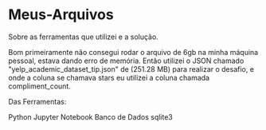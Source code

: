 # Meus-Arquivos 

Sobre as ferramentas que utilizei e a solução.

Bom primeiramente não consegui rodar o arquivo de 6gb na minha máquina pessoal, estava dando erro de memória.
Então utilizei o JSON chamado "yelp_academic_dataset_tip.json" de (251.28 MB) para realizar o desafio, e onde 
a coluna se chamava stars eu utilizei a coluna chamada compliment_count.

Das Ferramentas:

Python Jupyter Notebook
Banco de Dados sqlite3 
